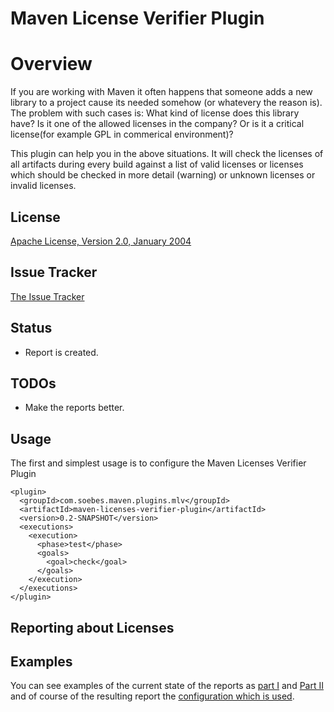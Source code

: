 Maven License Verifier Plugin
=============================

Overview
========
If you are working with Maven it often happens that someone adds a new library to 
a project cause its needed somehow (or whatevery the reason is). The problem with 
such cases is: What kind of license does this library have? Is it one of the 
allowed licenses in the company?  Or is it a critical license(for example GPL in 
commerical environment)?

This plugin can help you in the above situations. It will check the licenses of
all artifacts during every build against a list of valid licenses or licenses which should
be checked in more detail (warning) or unknown licenses or invalid licenses.

License
-------
[Apache License, Version 2.0, January 2004](http://www.apache.org/licenses/)

Issue Tracker
-------------
[The Issue Tracker](http://supose.org/projects/show/mlv)

Status
------

 * Report is created.


TODOs
-----

 * Make the reports better.

Usage
-----

The first and simplest usage is to configure the Maven Licenses Verifier Plugin

    <plugin>
      <groupId>com.soebes.maven.plugins.mlv</groupId>
      <artifactId>maven-licenses-verifier-plugin</artifactId>
      <version>0.2-SNAPSHOT</version>
      <executions>
        <execution>
          <phase>test</phase>
          <goals>
            <goal>check</goal>
          </goals>
        </execution>
      </executions>
    </plugin>

Reporting about Licenses
------------------------




Examples
--------

You can see examples of the current state of the reports as [part I](http://blog.soebes.de/uploads/Screenshot-Artifact-License-Categories.png)
 and [Part II](http://blog.soebes.de/uploads/Screenshot-Artifact-Categories.png) and of course
of the resulting report the [configuration which is used](http://blog.soebes.de/uploads/Screenshot-License-Configuration.png).


